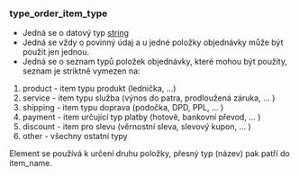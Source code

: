 ### type_order_item_type
- Jedná se o datový typ [string](https://www.w3.org/TR/xmlschema-2/#string)
- Jedná se vždy o povinný údaj a u jedné položky objednávky může být použit jen jednou.
- Jedná se o seznam typů položek objednávky, které mohou být použity, seznam je striktně vymezen na:

1. product - item typu produkt (lednička, ...)
2. service - item typu služba (výnos do patra, prodloužená záruka, ... )
3. shipping - item typu doprava (podočka, DPD, PPL, ... )
4. payment - item určující typ platby (hotově, bankovní převod, ... )
5. discount - item pro slevu (věrnostní sleva, slevový kupon, ... )
6. other - všechny ostatní typy

Element se používá k určení druhu položky, přesný typ (název) pak patří do item_name.
